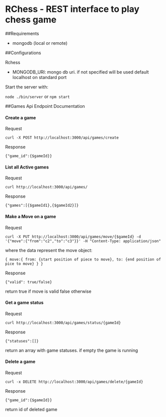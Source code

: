 # RChess - REST interface to play chess game

##Requirements

- mongodb (local or remote)

##Configurations

Rchess

- MONGODB_URI: mongo db uri. if not specified will be used default localhost on standard port

Start the server with:

`node ./bin/server` or `npm start`

##Games Api Endpoint Documentation

#### Create a game

Request

`curl -X POST http://localhost:3000/api/games/create`

Response

`{"game_id":{$gameId}}`


#### List all Active games

Request

`curl http://localhost:3000/api/games/`

Response

`{"games":[{$gameId1},{$gameId2}]}`

#### Make a Move on a game

Request

`curl -X PUT http://localhost:3000/api/games/move/{$gameId} -d '{"move":{"from":"c2","to":"c3"}}' -H "Content-Type: application/json"
`

where the data represent the move object:

`
{
    move:{
        from: {start position of piece to move},
        to: {end position of pice to move}
    }
}
`

Response

`{"valid": true/false}`

return true if move is valid false otherwise


#### Get a game status

Request

`curl http://localhost:3000/api/games/status/{gameId}`

Response

`{"statuses":[]}`

return an array with game statuses. if empty the game is running


#### Delete a game

Request

`curl -x DELETE http://localhost:3000/api/games/delete/{gameId}`

Response

`{"game_id":{$gameId}}`

return id of deleted game